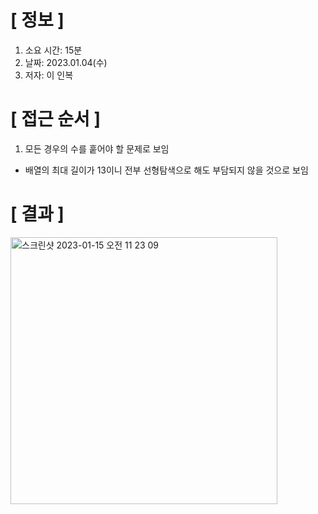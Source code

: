 # **[ 정보 ]**
1. 소요 시간: 15분
2. 날짜: 2023.01.04(수)
3. 저자: 이 인복

# **[ 접근 순서 ]**
1. 모든 경우의 수를 훝어야 할 문제로 보임
- 배열의 최대 길이가 13이니 전부 선형탐색으로 해도 부담되지 않을 것으로 보임

# **[ 결과 ]**
<img width="427" alt="스크린샷 2023-01-15 오전 11 23 09" src="https://user-images.githubusercontent.com/59809278/212519705-2dea4ea9-ec99-44d8-8b4f-f8bd42be8aab.png">
